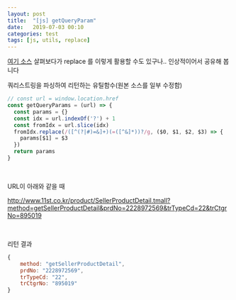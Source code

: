 ```yaml
---
layout: post
title:  "[js] getQueryParam"
date:   2019-07-03 00:10
categories: test
tags: [js, utils, replace]
---
```


[여기 소스](https://github.com/nuxt/example-auth0/blob/master/utils/auth.js#L4-L10) 살펴보다가 replace 를 이렇게 활용할 수도 있구나.. 인상적이어서 공유해 봅니다


쿼리스트링을 파싱하여 리턴하는 유틸함수(원본 소스를 일부 수정함)

```javascript
// const url = window.location.href
const getQueryParams = (url) => {
  const params = {}
  const idx = url.indexOf('?') + 1
  const fromIdx = url.slice(idx)
  fromIdx.replace(/([^(?|#)=&]+)(=([^&]*))?/g, ($0, $1, $2, $3) => {
    params[$1] = $3
  })
  return params
}
```
<br>

URL이 아래와 같을 때

http://www.11st.co.kr/product/SellerProductDetail.tmall?method=getSellerProductDetail&prdNo=2228972569&trTypeCd=22&trCtgrNo=895019

<br>

리턴 결과
```javascript
{
    method: "getSellerProductDetail",
    prdNo: "2228972569",
    trTypeCd: "22",
    trCtgrNo: "895019"
}
```


